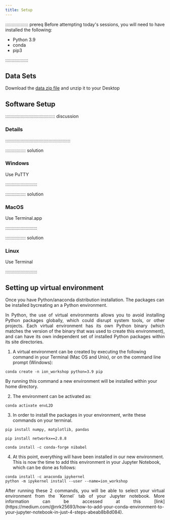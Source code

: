 ```yaml
---
title: Setup
---
```


:::::::::::::::::: prereq
Before attempting today's sessions, you will need to have installed the following:

- Python 3.9
- conda
- pip3

:::::::::::::::::: 

## Data Sets

Download the [data zip file](data_files.zip) and unzip it to your Desktop

## Software Setup

::::::::::::::::::::::::::::::::::::::: discussion

### Details
:::::::::::::::::::::::::::::::::::::::::::::::::::

:::::::::::::::: solution

### Windows

Use PuTTY

:::::::::::::::::::::::::

:::::::::::::::: solution

### MacOS

Use Terminal.app

:::::::::::::::::::::::::


:::::::::::::::: solution

### Linux

Use Terminal

:::::::::::::::::::::::::


## Setting up virtual environment

Once you have Python/anaconda distribution installation. The packages can be installed bycreating an a Python environment.

<p style='text-align: justify;'>
In Python, the use of virtual environments allows you to avoid installing Python packages globally, which could disrupt system tools, or other projects.  Each virtual environment has its own Python binary (which matches the version of the binary that was used to create this environment), and can have its own independent set of installed Python packages within its site directories.
</p>


1. A virtual environment can be created by executing the following command in your Terminal (Mac OS and Unix), or on the command line prompt (Windows):

```
conda create -n ion_workshop python=3.9 pip
```

By running this command a new environment will be installed within your home directory.

2. The environment can be activated as:

```
conda activate envL2D 
```
3. In order to install the packages in your environment, write these commands on your terminal.

```
pip install numpy, matplotlib, pandas

pip install networkx==2.8.8

conda install -c conda-forge nibabel
```

4. At this point, everything will have been installed in our new environment. This is now the time to add this environment in your Jupyter Notebook, which can be done as follows:

```
conda install -c anaconda ipykernel
python -m ipykernel install --user --name=ion_workshop
```
<p style='text-align: justify;'>
After running these 2 commands, you will be able to select your virtual environment from the `Kernel` tab of your Jupyter notebook. More information can be accessed at this [link](https://medium.com/@nrk25693/how-to-add-your-conda-environment-to-your-jupyter-notebook-in-just-4-steps-abeab8b8d084).
</p>